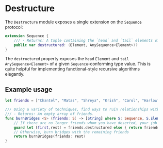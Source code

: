 # Destructure

The `Destructure` module exposes a single extension on the [`Sequence`](https://developer.apple.com/documentation/swift/sequence) protocol:

```Swift
extension Sequence {
    /// - Returns: A tuple containing the `head` and `tail` elements of this sequence, if the this sequence is not empty. Otherwise, `nil`.
    public var destructured: (Element, AnySequence<Element>)?
}
```

The `destructured` property exposes the `head` `Element` and `tail` `AnySequence<Element>` of a given `Sequence`-conforming type value. This is quite helpful for implementing functional-style recursive algorithms elegantly.

## Example usage

```Swift
let friends = ["Chantel", "Matas", "Shreya", "Krish", "Carol", "Harlow", "Cindy"]

/// Using a variety of techniques, find ways to ruin relationships with the given `friends`.
/// - Returns: An empty array of friends.
func burnBridges <S> (friends: S) -> [String] where S: Sequence, S.Element == String {
    // If there are no longer friends whom you have deserted, your job is done
    guard let (first,rest) = friends.destructured else { return friends }
    // Otherwise, burn bridges with the remaining friends
    return burnBridges(friends: rest)
}
```
